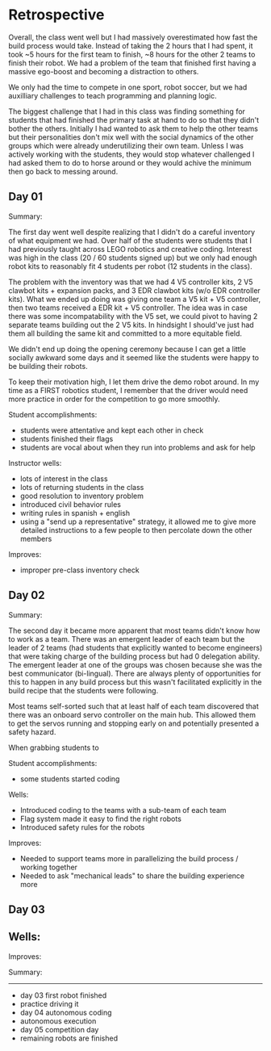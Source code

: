 # Retrospective

Overall, the class went well but I had massively overestimated how fast the 
build process would take. Instead of taking the 2 hours that I had spent, it 
took ~5 hours for the first team to finish, ~8 hours for the other 2 teams to
finish their robot. We had a problem of the team that finished first having a 
massive ego-boost and becoming a distraction to others.

We only had the time to compete in one sport, robot soccer, but we had 
auxilliary challenges to teach programming and planning logic.

The biggest challenge that I had in this class was finding something for students
that had finished the primary task at hand to do so that they didn't bother the 
others. Initially I had wanted to ask them to help the other teams but their 
personalities don't mix well with the social dynamics of the other groups which
were already underutilizing their own team. Unless I was actively working with
the students, they would stop whatever challenged I had asked them to do to
horse around or they would achive the minimum then go back to messing around.

## Day 01

Summary:

The first day went well despite realizing that I didn't do a careful inventory 
of what equipment we had. Over half of the students were students that I had 
previously taught across LEGO robotics and creative coding. Interest was high 
in the class (20 / 60 students signed up) but we only had enough robot kits to 
reasonably fit 4 students per robot (12 students in the class).

The problem with the inventory was that we had 4 V5 controller kits, 2 V5 
clawbot kits + expansion packs, and 3 EDR clawbot kits (w/o EDR controller 
kits). What we ended up doing was giving one team a V5 kit + V5 controller, 
then two teams received a EDR kit + V5 controller. The idea was in case there 
was some incompatability with the V5 set, we could pivot to having 2 separate 
teams building out the 2 V5 kits. In hindsight I should've just had them all 
building the same kit and committed to a more equitable field.

We didn't end up doing the opening ceremony because I can get a little socially 
awkward some days and it seemed like the students were happy to be building 
their robots.

To keep their motivation high, I let them drive the demo robot around. In my 
time as a FIRST robotics student, I remember that the driver would need more 
practice in order for the competition to go more smoothly.

Student accomplishments:
- students were attentative and kept each other in check
- students finished their flags
- students are vocal about when they run into problems and ask for help

Instructor wells:
- lots of interest in the class
- lots of returning students in the class
- good resolution to inventory problem
- introduced civil behavior rules
- writing rules in spanish + english
- using a "send up a representative" strategy, it allowed me to give more 
detailed instructions to a few people to then percolate down the other members

Improves:
- improper pre-class inventory check

## Day 02

Summary:

The second day it became more apparent that most teams didn't know how to work 
as a team. There was an emergent leader of each team but the leader of 2 teams 
(had students that explicitly wanted to become engineers) that were taking 
charge of the building process but had 0 delegation ability. The emergent 
leader at one of the groups was chosen because she was the best communicator 
(bi-lingual). There are always plenty of opportunities for this to happen
in any build process but this wasn't facilitated explicitly in the build recipe
that the students were following.

Most teams self-sorted such that at least half of each team discovered that 
there was an onboard servo controller on the main hub. This allowed them to 
get the servos running and stopping early on and potentially presented a 
safety hazard.

When grabbing students to 

Student accomplishments:
- some students started coding

Wells:
- Introduced coding to the teams with a sub-team of each team
- Flag system made it easy to find the right robots
- Introduced safety rules for the robots

Improves:
- Needed to support teams more in parallelizing the build process / working together
- Needed to ask "mechanical leads" to share the building experience more

## Day 03

Wells:
- 

Improves:


Summary:

---

- day 03 first robot finished
- practice driving it
- day 04 autonomous coding
- autonomous execution
- day 05 competition day
- remaining robots are finished